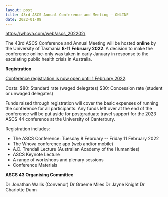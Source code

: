 ```yaml
---
layout: post
title: 43rd ASCS Annual Conference and Meeting – ONLINE
date: 2022-01-08
---
```


<https://whova.com/web/ascs_202202/>




The 43rd ASCS Conference and Annual Meeting will be hosted **online** by
the University of Tasmania **8-11** **February 2022**. A decision to
make the conference online-only was taken in early January in response
to the escalating public health crisis in Australia.




**Registration**




[Conference registration is now open until 1 February
2022](https://payments.utas.edu.au/OneStopWeb/Register/booking?UDS_ACTION_DATA=YlhcBkRDXnNOWid1Q0JDDVxVQnc-K0cbKDRAVnJBIzYAR1hS&UDS_PLACES=1).




Costs:
$80: Standard rate (waged delegates)
$30: Concession
rate (student or unwaged delegates)




Funds raised through registration will cover the basic expenses of
running the conference for all participants. Any funds left over at the
end of the conference will be put aside for postgraduate travel support
for the 2023 ASCS 44 conference at the University of Canterbury.


Registration includes:


-   The ASCS Conference: Tuesday 8 February -- Friday 11 February 2022
-   The Whova conference app (web and/or mobile)
-   A.D. Trendall Lecture (Australian Academy of the Humanities)
-   ASCS Keynote Lecture
-   A range of workshops and plenary sessions
-   Conference Materials




**ASCS 43 Organising Committee**




Dr Jonathan Wallis (Convenor)
Dr Graeme Miles
Dr Jayne
Knight
Dr Charlotte Dunn

